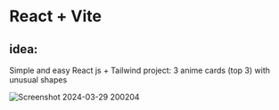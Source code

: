 # React + Vite

## idea:
Simple and easy React js + Tailwind project: 3 anime cards (top 3) with unusual shapes


![Screenshot 2024-03-29 200204](https://github.com/AlexMocMagic/Anime-Cards/assets/126344692/3f501b18-66ff-46f8-aff8-7e0bb7eb0692)
